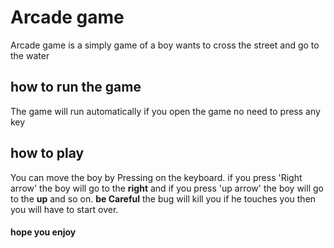 

# Arcade game

Arcade game is a simply game of a boy wants to cross the street and go to the water 

## how to run the game

The game will run automatically if you open the game 
no need to press any key 

## how to play

You can move the boy by Pressing on the keyboard. if you press 'Right arrow' the boy will go to the __right__ and if you press 'up arrow' the boy will go to the __up__ and so on. **be Careful** the bug will kill you if he touches you then you will have to start over. 

#### hope you enjoy    
